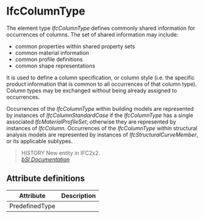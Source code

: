 IfcColumnType
=============
The element type _IfcColumnType_ defines commonly shared information for
occurrences of columns. The set of shared information may include:  
  
* common properties within shared property sets  
* common material information  
* common profile definitions  
* common shape representations  
  
It is used to define a column specification, or column style (i.e. the
specific product information that is common to all occurrences of that column
type). Column types may be exchanged without being already assigned to
occurrences.  
  
Occurrences of the _IfcColumnType_ within building models are represented by
instances of _IfcColumnStandardCase_ if the _IfcColumnType_ has a single
associated _IfcMaterialProfileSet_; otherwise they are represented by
instances of _IfcColumn_. Occurrences of the _IfcColumnType_ within structural
analysis models are represented by instances of _IfcStructuralCurveMember_, or
its applicable subtypes.  
  
> HISTORY  New entity in IFC2x2.  
[ _bSI
Documentation_](https://standards.buildingsmart.org/IFC/DEV/IFC4_2/FINAL/HTML/schema/ifcsharedbldgelements/lexical/ifccolumntype.htm)


Attribute definitions
---------------------
| Attribute      | Description   |
|----------------|---------------|
| PredefinedType |               |


